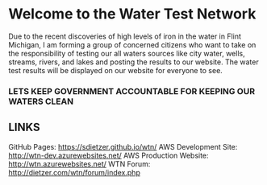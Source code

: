 # Welcome to the Water Test Network
Due to the recent discoveries of high levels of iron in the water in Flint Michigan, I am forming a group of concerned citizens who want to take on the responsibility of testing our all waters sources like city water, wells, streams, rivers, and lakes and posting the results to our website.  The water test results will be displayed on our website for everyone to see.

### LETS KEEP GOVERNMENT ACCOUNTABLE FOR KEEPING OUR WATERS CLEAN

## LINKS
GitHub Pages: https://sdietzer.github.io/wtn/
AWS Development Site: http://wtn-dev.azurewebsites.net/
AWS Production Website: http://wtn.azurewebsites.net/
WTN Forum: http://dietzer.com/wtn/forum/index.php


